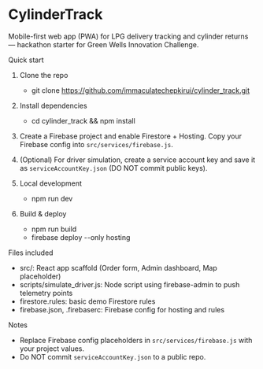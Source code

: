 # CylinderTrack

Mobile-first web app (PWA) for LPG delivery tracking and cylinder returns — hackathon starter for Green Wells Innovation Challenge.

Quick start

1. Clone the repo
   - git clone https://github.com/immaculatechepkirui/cylinder_track.git

2. Install dependencies
   - cd cylinder_track && npm install

3. Create a Firebase project and enable Firestore + Hosting. Copy your Firebase config into `src/services/firebase.js`.

4. (Optional) For driver simulation, create a service account key and save it as `serviceAccountKey.json` (DO NOT commit public keys).

5. Local development
   - npm run dev

6. Build & deploy
   - npm run build
   - firebase deploy --only hosting

Files included
- src/: React app scaffold (Order form, Admin dashboard, Map placeholder)
- scripts/simulate_driver.js: Node script using firebase-admin to push telemetry points
- firestore.rules: basic demo Firestore rules
- firebase.json, .firebaserc: Firebase config for hosting and rules

Notes
- Replace Firebase config placeholders in `src/services/firebase.js` with your project values.
- Do NOT commit `serviceAccountKey.json` to a public repo.
